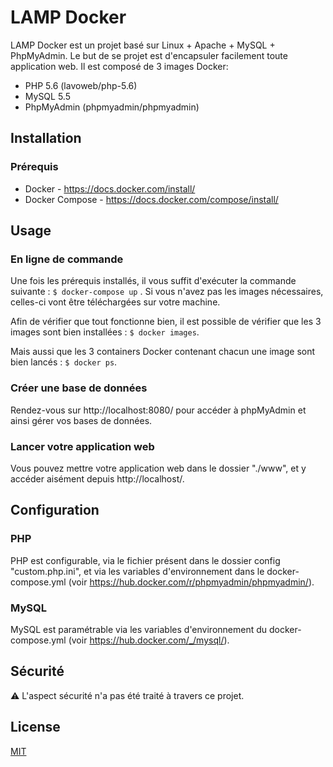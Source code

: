 # LAMP Docker 

LAMP Docker est un projet basé sur Linux + Apache + MySQL + PhpMyAdmin. Le but de se projet est d'encapsuler facilement toute application web. Il est composé de 3 images Docker:
* PHP 5.6 (lavoweb/php-5.6)
* MySQL 5.5
* PhpMyAdmin (phpmyadmin/phpmyadmin)

## Installation

### Prérequis
* Docker - https://docs.docker.com/install/
* Docker Compose - https://docs.docker.com/compose/install/

## Usage
### En ligne de commande
Une fois les prérequis installés, il vous suffit d'exécuter la commande suivante : 
`$ docker-compose up`
. Si vous n'avez pas les images nécessaires, celles-ci vont être téléchargées sur votre machine.

Afin de vérifier que tout fonctionne bien, il est possible de vérifier que les 3 images sont bien installées :
`$ docker images`.

Mais aussi que les 3 containers Docker contenant chacun une image sont bien lancés : 
`$ docker ps`.

### Créer une base de données
Rendez-vous sur http://localhost:8080/ pour accéder à phpMyAdmin et ainsi gérer vos bases de données.

### Lancer votre application web
Vous pouvez mettre votre application web dans le dossier "./www", et y accéder aisément depuis http://localhost/.

## Configuration
### PHP
PHP est configurable, via le fichier présent dans le dossier config "custom.php.ini", et via les variables d'environnement dans le docker-compose.yml (voir https://hub.docker.com/r/phpmyadmin/phpmyadmin/).

### MySQL
MySQL est paramétrable via les variables d'environnement du docker-compose.yml (voir https://hub.docker.com/_/mysql/).

## Sécurité
:warning: L'aspect sécurité n'a pas été traité à travers ce projet.

## License
[MIT](https://choosealicense.com/licenses/mit/)
